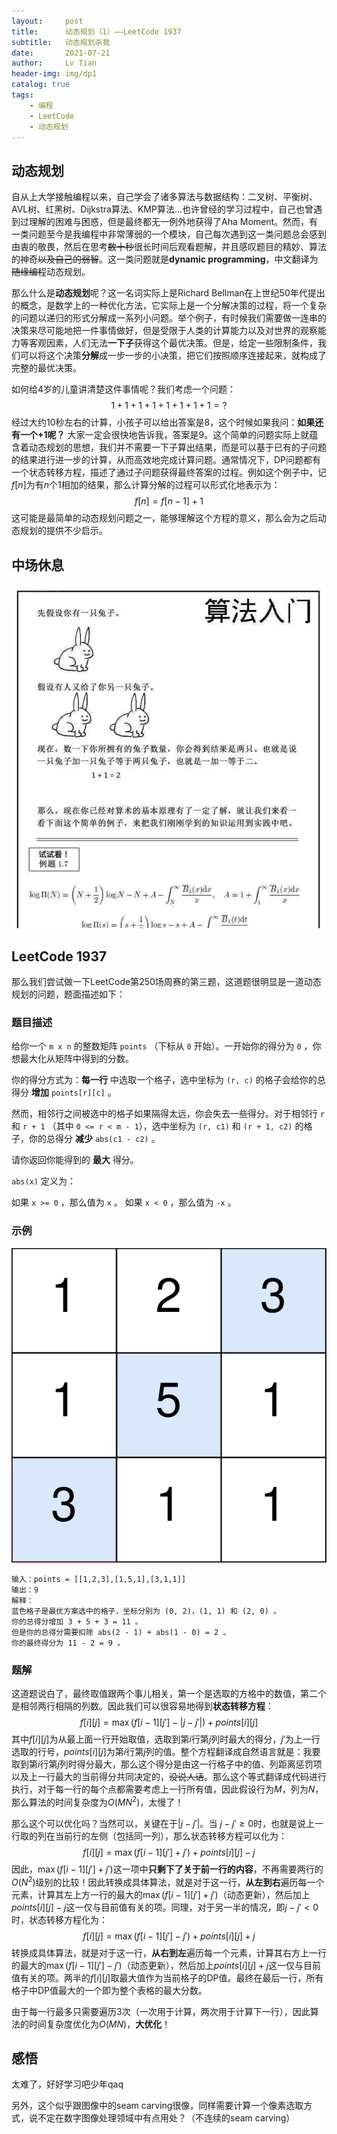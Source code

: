 ```yaml
---
layout:     post
title:      动态规划（1）——LeetCode 1937
subtitle:   动态规划杀我
date:       2021-07-21
author:     Lv Tian
header-img: img/dp1
catalog: true
tags:
    - 编程
    - LeetCode
    - 动态规划
--- 
```


## 动态规划

自从上大学接触编程以来，自己学会了诸多算法与数据结构：二叉树、平衡树、AVL树、红黑树、Dijkstra算法、KMP算法...也许曾经的学习过程中，自己也曾遇到过理解的困难与困惑，但是最终都无一例外地获得了Aha Moment。然而，有一类问题至今是我编程中非常薄弱的一个模块，自己每次遇到这一类问题总会感到由衷的敬畏，然后在思考~~数十秒~~很长时间后观看题解，并且感叹题目的精妙、算法的神奇~~以及自己的弱智~~。这一类问题就是**dynamic programming**，中文翻译为~~随缘编程~~动态规划。

那么什么是**动态规划**呢？这一名词实际上是Richard Bellman在上世纪50年代提出的概念，是数学上的一种优化方法，它实际上是一个分解决策的过程，将一个复杂的问题以递归的形式分解成一系列小问题。举个例子，有时候我们需要做一连串的决策来尽可能地把一件事情做好，但是受限于人类的计算能力以及对世界的观察能力等客观因素，人们无法**一下子**获得这个最优决策。但是，给定一些限制条件，我们可以将这个决策**分解**成一步一步的小决策，把它们按照顺序连接起来，就构成了完整的最优决策。

如何给4岁的儿童讲清楚这件事情呢？我们考虑一个问题：
$$ 1+1+1+1+1+1+1+1 = ?$$
经过大约10秒左右的计算，小孩子可以给出答案是$8$，这个时候如果我问：**如果还有一个$+1$呢？** 大家一定会很快地告诉我，答案是9。这个简单的问题实际上就蕴含着动态规划的思想，我们并不需要一下子算出结果，而是可以基于已有的子问题的结果进行进一步的计算，从而高效地完成计算问题。通常情况下，DP问题都有一个状态转移方程，描述了通过子问题获得最终答案的过程。例如这个例子中，记$f[n]$为有$n$个$1$相加的结果，那么计算分解的过程可以形式化地表示为：
$$f[n] = f[n-1] + 1$$
这可能是最简单的动态规划问题之一，能够理解这个方程的意义，那么会为之后动态规划的提供不少启示。

## 中场休息

![](../img/tuzi.png)

## LeetCode 1937
那么我们尝试做一下LeetCode第250场周赛的第三题，这道题很明显是一道动态规划的问题，题面描述如下：

### 题目描述

给你一个 `m x n` 的整数矩阵 `points` （下标从 `0` 开始）。一开始你的得分为 `0` ，你想最大化从矩阵中得到的分数。

你的得分方式为：**每一行** 中选取一个格子，选中坐标为 `(r, c)` 的格子会给你的总得分 **增加** `points[r][c]` 。

然而，相邻行之间被选中的格子如果隔得太远，你会失去一些得分。对于相邻行 `r` 和 `r + 1` （其中 `0 <= r < m - 1`），选中坐标为 `(r, c1)` 和 `(r + 1, c2)` 的格子，你的总得分 **减少** `abs(c1 - c2)` 。

请你返回你能得到的 **最大** 得分。

`abs(x)` 定义为：

如果 `x >= 0` ，那么值为 `x` 。
如果 `x < 0` ，那么值为 `-x` 。

### 示例

![](../img/1937-input1.png)
```
输入：points = [[1,2,3],[1,5,1],[3,1,1]]
输出：9
解释：
蓝色格子是最优方案选中的格子，坐标分别为 (0, 2)，(1, 1) 和 (2, 0) 。
你的总得分增加 3 + 5 + 3 = 11 。
但是你的总得分需要扣除 abs(2 - 1) + abs(1 - 0) = 2 。
你的最终得分为 11 - 2 = 9 。
```

### 题解

这道题说白了，最终取值跟两个事儿相关，第一个是选取的方格中的数值，第二个是相邻两行相隔的列数。因此我们可以很容易地得到**状态转移方程**：
$$f[i][j] = \max(f[i-1][j'] - |j-j'|) + points[i][j]$$
其中$f[i][j]$为从最上面一行开始取值，选取到第$i$行第$j$列时最大的得分，$j'$为上一行选取的行号，$points[i][j]$为第$i$行第$j$列的值。整个方程翻译成自然语言就是：我要取到第$i$行第$j$列时得分最大，那么这个得分是由这一行格子中的值、列距离惩罚项以及上一行最大的当前得分共同决定的，~~没说人话~~。那么这个等式翻译成代码进行执行，对于每一行的每个点都需要考虑上一行所有值，因此假设行为$M$，列为$N$，那么算法的时间复杂度为$O(MN^2)$，太慢了！

那么这个可以优化吗？当然可以，关键在于$|j-j'|$。当 $j-j'\geq 0$时，也就是说上一行取的列在当前行的左侧（包括同一列），那么状态转移方程可以化为：
$$f[i][j] = \max(f[i-1][j'] +j') + points[i][j] - j$$
因此，$\max(f[i-1][j'] +j')$这一项中**只剩下了关于前一行的内容**，不再需要两行的$O(N^2)$级别的比较！因此转换成具体算法，就是对于这一行，**从左到右**遍历每一个元素，计算其左上方一行的最大的$\max(f[i-1][j'] +j')$（动态更新），然后加上$points[i][j] - j$这一仅与目前值有关的项。同理，对于另一半的情况，即$j-j'< 0$时，状态转移方程化为：
$$f[i][j] = \max(f[i-1][j'] -j') + points[i][j] + j$$
转换成具体算法，就是对于这一行，**从右到左**遍历每一个元素，计算其右方上一行的最大的$\max(f[i-1][j'] - j')$（动态更新），然后加上$points[i][j] + j$这一仅与目前值有关的项。两半的$f[i][j]$取最大值作为当前格子的DP值。最终在最后一行，所有格子中DP值最大的一个即为整个表格的最大分数。

由于每一行最多只需要遍历3次（一次用于计算，两次用于计算下一行），因此算法的时间复杂度优化为$O(MN)$，**大优化**！

## 感悟

太难了，好好学习吧少年qaq

另外，这个似乎跟图像中的seam carving很像，同样需要计算一个像素选取方式，说不定在数字图像处理领域中有点用处？（不连续的seam carving）